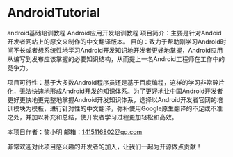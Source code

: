 # AndroidTutorial

android基础培训教程
Android应用开发培训教程
项目简介：主要是针对Andoid开发者网站上的原文来制作的中文翻译版本。
目的：致力于帮助刚学习Android时间不长或者想系统性地学习Android开发知识地开发者更好地掌握，Android应用从编写到发布应该掌握的必要知识结构，从而提上一名Android工程师在工作中的竞争力。

项目可行性：基于大多数Android程序员还是基于百度编程，这样的学习非常碎片化，无法快速地形成Android开发的知识体系。为了更好地让中国Android开发者更好更快地更完整地掌握Android开发知识体系，选择以Android开发者官网的培训模块为模板，进行针对性的中文翻译，弥补使用Google原生翻译的不足或不准之处，并加以补充和总结，使开发者学习过程更加轻松和高效。

本项目作者：黎小明
邮箱：1415116802@qq.com

非常欢迎对此项目感兴趣的开发者的加入，让我们一起为开源做点贡献！
